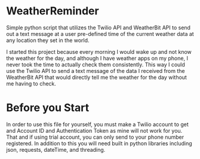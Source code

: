# WeatherReminder
Simple python script that utilizes the  Twilio API and WeatherBit API to send out a text message at a user pre-defined time of the current weather data at any location they set in the world. 

I started this project because every morning  I would wake up and not know the weather for the day, and although I have weather apps on my phone,  I never took the time to actually check them consistently. This way  I could use the Twilio API to send a text message of the  data I received from the WeatherBit API that would directly tell me the weather for the day without me having to check. 

# Before you Start
In order to use this file for yourself, you must make a Twilio account to get and Account ID and  Authentication  Token as mine will not work for you. That and if using trial account, you can only send to your phone number registered. In addition to this you will need built in python libraries including json, requests, dateTime, and threading.
